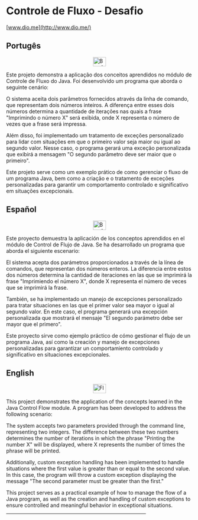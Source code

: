 # Controle de Fluxo - Desafio
[www.dio.me](http://www.dio.me/)
<!-- <br>
<br>
<hr color="grey" size=".5" width="75%" align="center">
<br> -->
## Portugês

<div style="display:flex;justify-content:center;aling-items:center;flex-direction:row;matgin-left:50px">
    <img src="https://logodownload.org/wp-content/uploads/2022/05/brazil-flag-bandeira-1.png" alt="Bandeira do Brasil" width="35" height="25">
</div> 


Este projeto demonstra a aplicação dos conceitos aprendidos no módulo de Controle de Fluxo do Java. Foi desenvolvido um programa que aborda o seguinte cenário:

O sistema aceita dois parâmetros fornecidos através da linha de comando, que representam dois números inteiros. A diferença entre esses dois números determina a quantidade de iterações nas quais a frase "Imprimindo o número X" será exibida, onde X representa o número de vezes que a frase será impressa.

Além disso, foi implementado um tratamento de exceções personalizado para lidar com situações em que o primeiro valor seja maior ou igual ao segundo valor. Nesse caso, o programa gerará uma exceção personalizada que exibirá a mensagem "O segundo parâmetro deve ser maior que o primeiro".

Este projeto serve como um exemplo prático de como gerenciar o fluxo de um programa Java, bem como a criação e o tratamento de exceções personalizadas para garantir um comportamento controlado e significativo em situações excepcionais.

<!-- <hr color="grey" size="1" width="75%" align="center">
<br> -->
## Español

<div style="display:flex;justify-content:center;aling-items:center;flex-direction:row;matgin-left:50px">
    <img src="https://i.pinimg.com/originals/40/b5/15/40b515ae06d9f51a35087bb2cf974245.png" alt="Bandera de España" width="35" height="25">
</div>


Este proyecto demuestra la aplicación de los conceptos aprendidos en el módulo de Control de Flujo de Java. Se ha desarrollado un programa que aborda el siguiente escenario:

El sistema acepta dos parámetros proporcionados a través de la línea de comandos, que representan dos números enteros. La diferencia entre estos dos números determina la cantidad de iteraciones en las que se imprimirá la frase "Imprimiendo el número X", donde X representa el número de veces que se imprimirá la frase.

También, se ha implementado un manejo de excepciones personalizado para tratar situaciones en las que el primer valor sea mayor o igual al segundo valor. En este caso, el programa generará una excepción personalizada que mostrará el mensaje "El segundo parámetro debe ser mayor que el primero".

Este proyecto sirve como ejemplo práctico de cómo gestionar el flujo de un programa Java, así como la creación y manejo de excepciones personalizadas para garantizar un comportamiento controlado y significativo en situaciones excepcionales.

<!-- <hr color="grey" size="1" width="75%" align="center">
<br> -->
## English

<div style="display:flex;justify-content:center;aling-items:center;flex-direction:row;matgin-left:50px">
    <img src="https://upload.wikimedia.org/wikipedia/commons/thumb/a/a4/Flag_of_the_United_States.svg/2560px-Flag_of_the_United_States.svg.png" alt="Flag oof EE.UU" width="35" height="25">
</div>


This project demonstrates the application of the concepts learned in the Java Control Flow module. A program has been developed to address the following scenario:

The system accepts two parameters provided through the command line, representing two integers. The difference between these two numbers determines the number of iterations in which the phrase "Printing the number X" will be displayed, where X represents the number of times the phrase will be printed.

Additionally, custom exception handling has been implemented to handle situations where the first value is greater than or equal to the second value. In this case, the program will throw a custom exception displaying the message "The second parameter must be greater than the first."

This project serves as a practical example of how to manage the flow of a Java program, as well as the creation and handling of custom exceptions to ensure controlled and meaningful behavior in exceptional situations.
<hr color="grey" size="1" width="75%" align="center">
<br>
